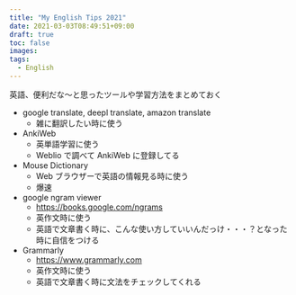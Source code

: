 ```yaml
---
title: "My English Tips 2021"
date: 2021-03-03T08:49:51+09:00
draft: true
toc: false
images:
tags: 
  - English
---
```


英語、便利だな〜と思ったツールや学習方法をまとめておく

<!--more-->

- google translate, deepl translate, amazon translate
  - 雑に翻訳したい時に使う
- AnkiWeb
  - 英単語学習に使う
  - Weblio で調べて AnkiWeb に登録してる
- Mouse Dictionary
  - Web ブラウザーで英語の情報見る時に使う
  - 爆速
- google ngram viewer
  - https://books.google.com/ngrams
  - 英作文時に使う
  - 英語で文章書く時に、こんな使い方していいんだっけ・・・？となった時に自信をつける
- Grammarly
  - https://www.grammarly.com
  - 英作文時に使う
  - 英語で文章書く時に文法をチェックしてくれる
